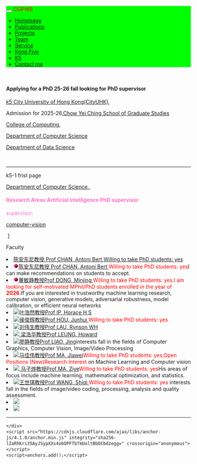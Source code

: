  <html>
<head>
  <meta charset="utf-8" />
  <meta name="author" content="persional homepage" />
  <meta name="viewport" content="width=device-width, initial-scale=1.0" />
   <meta name="google-site-verification" content="4aUJl2I7hcddtjYkcxpnrotZMt3zwgFPboCdEiZsUc0" />
  <link href="https://apps.bdimg.com/libs/bootstrap/3.3.4/css/bootstrap.min.css" rel="stylesheet" />
  <title>zhouzhonghong - Wuhan University</title>
   <link href="../static/bootstrap/css/bootstrap.css" rel="stylesheet" />
   <link href="../static/xin.css" rel="stylesheet" />
</head>  
<!--****************-->
<body>
  <title>k5</title>
  <link href="../static/bootstrap/css/bootstrap.css" rel="stylesheet" />
  <link href="../static/xin.css" rel="stylesheet" />
  
<body>
  <nav class="navbar navbar-inverse navbar-fixed-top">
   <nav style="background-color:#00ff00;hieght:120px;">
    <div class="container">
      <div class="navbar-header">
        <button type="button" class="navbar-toggle" data-toggle="collapse" data-target=".navbar-collapse">
          <span class="icon-bar"></span>
          <span class="icon-bar"></span>
          <span class="icon-bar"></span>
        </button>
        <span class="navbar-brand">
          <font color="#ff0000">CGPWB</font>
        </span>
      </div>
<!--****************-->
<div class="navbar-collapse collapse">
        <ul class="nav navbar-nav">
           <li><a href="../index.html">Homepage</a></li>
           <li><a href="../publications">Publications</a></li>
           <li><a href="../Projects">Projects</a></li>
           <li><a href="../team">Team</a></li>
           <!--li><a href="../teaching">Teaching</a></li-->
           <li><a href="../service">Service</a></li>
           <li><a href="../Kong five">Kong Five</a></li>
           <li class="active"><a href="k5">K5</a></li>   
           <li><a href="../Contact me">Contact me</a></li>
        </ul>
      </div>
     </div>
   </nav>
  </nav> 
</body>
<!--****************-->
<div class="container" style="margin-top: 50px;"> 
   <h4>Applying for a PhD 25-26 fall looking for PhD supervisor</h4>
  <p> <a href="https://www.cityu.edu.hk/"> k5  City University of Hong Kong(CityUHK)</a>,</p>  
<p> Admission for 2025-26,<a href=" https://www.cityu.edu.hk/sgs/">Chow Yei Ching School of Graduate Studies</a> </p>
<p><a href="https://www.cityu.edu.hk/cc/ ">College of Computing</a>,</p> 
<p><a href="https://www.cityu.edu.hk/cs/"> Department of Computer Science</a></p> 
<p><a href="https://www.ds.cityu.edu.hk/">Department of Data Science</a></p><br />
 <hr noshade="" />
<p> k5-1 frist page</p>

 <p> <a href="https://www.cityu.edu.hk/cs/ "> Department of Computer Science </a>,</p> 
 <h4><font color="#ff6ec7">Research Areas Artificial Intelligence PhD supervisor </font></h4>
    <font color="#ff6ec7">supervisor:</font> 
 <p><a href=" https://www.cs.cityu.edu.hk/research/research-areas/computer-vision">computer-vision</a></p>
      <span>&nbsp;]&nbsp;</span>                                                                                                   
<p> Faculty</p> 
<li><a href="https://scholars.cityu.edu.hk/en/persons/antoni-bert-chan(4f4a27a4-fd63-4ee5-b64e-4e34b764027a).html/">陈安东尼教授 Prof CHAN, Antoni Bert,Willing to take PhD students: yes</a></li>
 <li> <img src= "../../k2/redball.gif" /><a href=" http://visal.cs.cityu.edu.hk/jobs/">陈安东尼教授 Prof CHAN, Antoni Bert </a><font color="#ff0000">Willing to take PhD students: yes</font >I can make recommendations on students to accept.</li>
 <li> <img src=" ../../k2/redball.gif " /><a href=" https://www.cs.cityu.edu.hk/~minjdong/">董敏静教授Prof DONG, Minjing </a><font color="#ff0000">Willing to take PhD students: yes.I am looking for self-motivated MPhil/PhD students enrolled in the year of<b> 2026.</b></font>If you are interested in trustworthy machine learning research, computer vision, generative models, adversarial robustness, model calibration, or efficient neural networks</li>
 <li> <img src=" ../k2/redball.gif " /><a href=" https://www.cityu.edu.hk/stfprofile/cship.htm">叶浩然教授Prof IP, Horace H S </a><font color="#ff0000"></font> </li>
 <li> <img src=" ../k2/redball.gif " /><a href=" https://scholars.cityu.edu.hk/en/persons/junhui-hou(1e5e437a-b84d-471d-af08-5f13a2d0b1c3).html">侯俊辉教授Prof HOU, Junhui </a><font color="#ff0000">Willing to take PhD students: yes</font></li> 
 <li> <img src="../k2/redball.gif " /><a href=" https://www.cs.cityu.edu.hk/~rynson/">刘伟生教授Prof LAU, Rynson WH</a> <font color="#ff0000"></font> </li>
 <li> <img src="../k2/redball.gif " /><a href=" "> 梁浩华教授Prof LEUNG, Howard</a><font color="#ff0000"></font></li>
 <li> <img src=" ../k2/redball.gif" /><a href="https://scholars.cityu.edu.hk/en/persons/jing-liao(45757c38-f737-420d-8a7f-73b58d30c1fd).html ">廖静教授Prof LIAO, Jing</a>interests fall in the fields of Computer Graphics, Computer Vision, Image/Video Processing<font color="#ff0000"></font></li>
 <li> <img src=" ../k2/redball.gif" /><a href="https://www.cs.cityu.edu.hk/~jiaweima/ ">马佳伟教授Prof MA, Jiawei</a><font color="#ff0000">Willing to take PhD students: yes,Open Positions (New)Research Interest</font> on Machine Learning and Computer vision</li>
   <li> <img src=" ../k2/redball.gif" /><a href=" https://scholars.cityu.edu.hk/en/persons/ziye-ma(00a1dafa-1b4c-4def-957b-e1dcb661fc0d).html "> 马子烨教授Prof MA, Ziye</a><font color="#ff0000">Willing to take PhD students: yes</font>His areas of focus include machine learning, mathematical optimization, and statistics. </li> 
<li> <img src=" ../k2/redball.gif" /><a href=" https://scholars.cityu.edu.hk/en/persons/shiqi-wang(78640ee3-78bd-4ec2-bb65-ccfc5cb44918).html">王世琪教授Prof WANG, Shiqi </a><font color="#ff0000">Willing to take PhD students: yes</font> interests fall in the fields of image/video coding, processing, analysis and quality assessment.</li>


   <li> <img src=" ../k2/redball.gif" /><a href=" ">  </a><font color="#ff0000"></font></li>

   <li> <img src=" ../k2/redball.gif" /><a href=" "> </a><font color="#ff0000"></font></li>



   
 <p>   </p>
 <p>  </p>
 <p>  </p>
 <p>  </p>
 <p>   </p>
 <p>   </p>

 
 </div>










  </div>
 <hr noshade="" /> 


   
 <div class="centers">
     <ul class=" clearfix"> 
     </ul>
 </div>

</div></body></html>


      
    </div>
    <script src="https://cdnjs.cloudflare.com/ajax/libs/anchor-js/4.1.0/anchor.min.js" integrity="sha256-lZaRhKri35AyJSypXXs4o6OPFTbTmUoltBbDCbdzegg=" crossorigin="anonymous"></script>
    <script>anchors.add();</script>
  </body>
</html>





